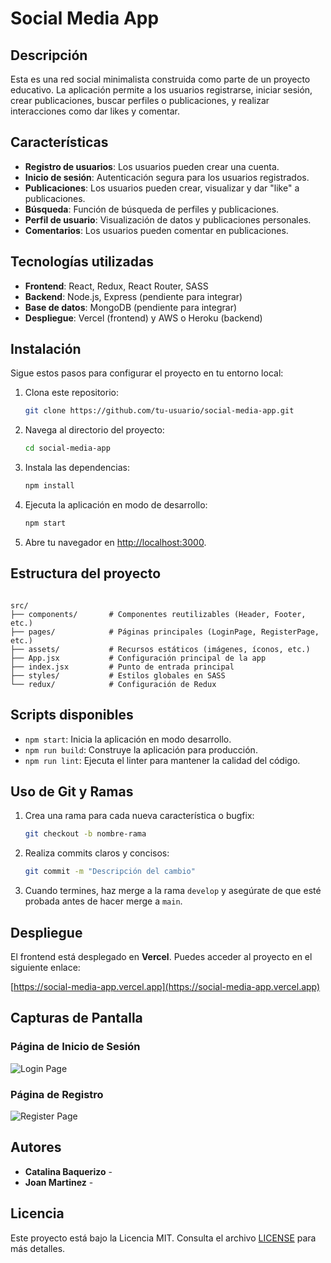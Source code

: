 # Social Media App

## Descripción
Esta es una red social minimalista construida como parte de un proyecto educativo. La aplicación permite a los usuarios registrarse, iniciar sesión, crear publicaciones, buscar perfiles o publicaciones, y realizar interacciones como dar likes y comentar.

## Características

- **Registro de usuarios**: Los usuarios pueden crear una cuenta.
- **Inicio de sesión**: Autenticación segura para los usuarios registrados.
- **Publicaciones**: Los usuarios pueden crear, visualizar y dar "like" a publicaciones.
- **Búsqueda**: Función de búsqueda de perfiles y publicaciones.
- **Perfil de usuario**: Visualización de datos y publicaciones personales.
- **Comentarios**: Los usuarios pueden comentar en publicaciones.

## Tecnologías utilizadas

- **Frontend**: React, Redux, React Router, SASS
- **Backend**: Node.js, Express (pendiente para integrar)
- **Base de datos**: MongoDB (pendiente para integrar)
- **Despliegue**: Vercel (frontend) y AWS o Heroku (backend)

## Instalación

Sigue estos pasos para configurar el proyecto en tu entorno local:

1. Clona este repositorio:

   ```bash
   git clone https://github.com/tu-usuario/social-media-app.git
   ```

2. Navega al directorio del proyecto:

   ```bash
   cd social-media-app
   ```

3. Instala las dependencias:

   ```bash
   npm install
   ```

4. Ejecuta la aplicación en modo de desarrollo:

   ```bash
   npm start
   ```

5. Abre tu navegador en [http://localhost:3000](http://localhost:3000).

## Estructura del proyecto

```plaintext

src/
├── components/       # Componentes reutilizables (Header, Footer, etc.)
├── pages/            # Páginas principales (LoginPage, RegisterPage, etc.)
├── assets/           # Recursos estáticos (imágenes, íconos, etc.)
├── App.jsx           # Configuración principal de la app
├── index.jsx         # Punto de entrada principal
├── styles/           # Estilos globales en SASS
└── redux/            # Configuración de Redux
```

## Scripts disponibles

- `npm start`: Inicia la aplicación en modo desarrollo.
- `npm run build`: Construye la aplicación para producción.
- `npm run lint`: Ejecuta el linter para mantener la calidad del código.

## Uso de Git y Ramas

1. Crea una rama para cada nueva característica o bugfix:

   ```bash
   git checkout -b nombre-rama
   ```

2. Realiza commits claros y concisos:

   ```bash
   git commit -m "Descripción del cambio"
   ```

3. Cuando termines, haz merge a la rama `develop` y asegúrate de que esté probada antes de hacer merge a `main`.

## Despliegue

El frontend está desplegado en **Vercel**. Puedes acceder al proyecto en el siguiente enlace:

[https://social-media-app.vercel.app](https://social-media-app.vercel.app)

## Capturas de Pantalla

### Página de Inicio de Sesión
![Login Page](ruta-a-la-imagen)

### Página de Registro
![Register Page](ruta-a-la-imagen)

## Autores

- **Catalina Baquerizo** - 
- **Joan Martinez** - 

## Licencia

Este proyecto está bajo la Licencia MIT. Consulta el archivo [LICENSE](LICENSE) para más detalles.

